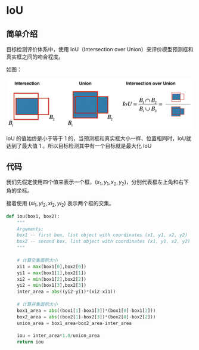 # IoU

## 简单介绍

目标检测评价体系中，使用 IoU（Intersection over Union）来评价模型预测框和真实框之间的吻合程度。



如图：

![IoU示例图](./img/IOU/iou.png)



IoU 的值始终是小于等于 1 的，当预测框和真实框大小一样、位置相同时，IoU就达到了最大值 1 。所以目标检测其中有一个目标就是最大化 IoU



## 代码

我们先假定使用四个值来表示一个框，$(x_1, y_1, x_2, y_2)$，分别代表框左上角和右下角的坐标。

接着使用 $(xi_1, yi_2, xi_2, yi_2)$ 表示两个框的交集。

```python
def iou(box1, box2):
    """
    Arguments:
    box1 -- first box, list object with coordinates (x1, y1, x2, y2)
    box2 -- second box, list object with coordinates (x1, y1, x2, y2)
    """
		
    # 计算交集面积大小
    xi1 = max(box1[0],box2[0])
    yi1 = max(box1[1],box2[1])
    xi2 = min(box1[2],box2[2])
    yi2 = min(box1[3],box2[3])
    inter_area = abs((yi2-yi1)*(xi2-xi1))  
	
  	# 计算并集面积大小
    box1_area = abs((box1[1]-box1[3])*(box1[0]-box1[2]))
    box2_area = abs((box2[1]-box2[3])*(box2[0]-box2[2]))
    union_area = box1_area+box2_area-inter_area

    iou = inter_area*1.0/union_area
    return iou
```

